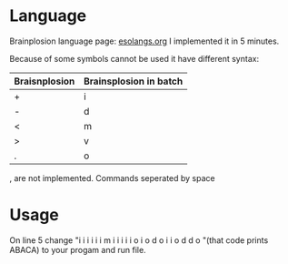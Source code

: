 # Language
Brainplosion language page: [esolangs.org](https://esolangs.org/wiki/Brainsplosion)
I implemented it in 5 minutes.

Because of some symbols cannot be used it have different syntax:

Braisnplosion | Brainsplosion in batch
| - | -
| + | i
| - | d
| < | m
| > | v
| . | o

, are not implemented. Commands seperated by space
# Usage
On line 5 change "i i i i i i m i i i i i o i o d o i i o d d o "(that code prints ABACA) to your progam and run file.
